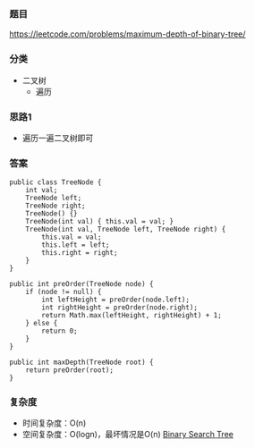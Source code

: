 ### 题目
https://leetcode.com/problems/maximum-depth-of-binary-tree/

### 分类
* 二叉树
    * 遍历

### 思路1
* 遍历一遍二叉树即可

### 答案
```
public class TreeNode {
    int val;
    TreeNode left;
    TreeNode right;
    TreeNode() {}
    TreeNode(int val) { this.val = val; }
    TreeNode(int val, TreeNode left, TreeNode right) {
        this.val = val;
        this.left = left;
        this.right = right;
    }
}

public int preOrder(TreeNode node) {
    if (node != null) {
        int leftHeight = preOrder(node.left);
        int rightHeight = preOrder(node.right);
        return Math.max(leftHeight, rightHeight) + 1;
    } else {
        return 0;
    }
}

public int maxDepth(TreeNode root) {
    return preOrder(root);
}
```

### 复杂度
* 时间复杂度：O(n)
* 空间复杂度：O(logn)，最坏情况是O(n) [Binary Search Tree](https://github.com/HolmesJJ/CS2040S-Data-Structures-and-Algorithms/wiki/Binary-Search-Tree)
